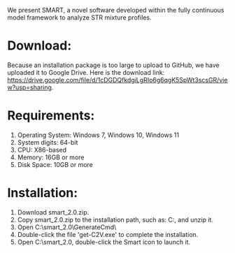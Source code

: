 We present SMART, a novel software developed within the fully continuous model framework to analyze STR mixture profiles.

# Download:
Because an installation package is too large to upload to GitHub, we have uploaded it to Google Drive. Here is the download link: https://drive.google.com/file/d/1cDGDQfkdgiLgRIo6g6qgK5SpWt3scsGR/view?usp=sharing.

# Requirements:
1. Operating System: Windows 7, Windows 10, Windows 11
2. System digits: 64-bit
3. CPU: X86-based
4. Memory: 16GB or more
5. Disk Space: 10GB or more

# Installation:
1. Download smart_2.0.zip.
2. Copy smart_2.0.zip to the installation path, such as: C:\, and unzip it.
3. Open C:\smart_2.0\GenerateCmd\
4. Double-click the file 'get-C2V.exe' to complete the installation.
5. Open C:\smart_2.0, double-click the Smart icon to launch it.
